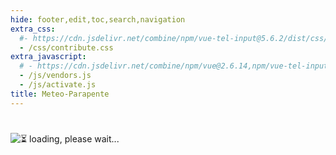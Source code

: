 ```yaml
---
hide: footer,edit,toc,search,navigation
extra_css:
  #- https://cdn.jsdelivr.net/combine/npm/vue-tel-input@5.6.2/dist/css/component.min.css,npm/vue-tel-input@5.6.2/dist/css/sprite.min.css
  - /css/contribute.css
extra_javascript:
  # - https://cdn.jsdelivr.net/combine/npm/vue@2.6.14,npm/vue-tel-input@5.6.2/dist/vue-tel-input.umd.min.js,npm/vue-resource@1.5.3/dist/vue-resource.min.js
  - /js/vendors.js
  - /js/activate.js
title: Meteo-Parapente
---
```

<h1></h1>
<script>
  const mp_form_locale = {
    locale: 'de',
    fullname: `Nachname und Vorname`,
    company: `Firma <small>(optional)</small>`,
    address: `Adresse`,
    city: `Stadt`,
    country: `Land`,
    submit: `Senden ►`,
    need_help: `Brauchst du Hilfe?`,
    email_us: `Schreiben Sie eine E-Mail an <strong>support@meteo-parapente.com</strong>`,
    error_request: `Fehler: Server nicht erreichbar. Überprüfen Sie Ihre Verbindung und versuchen Sie es noch einmal`,
    error_missing_params: `<p>ERROR: Token ist ungültig oder abgelaufen.</p><p>Wenn Sie Ihren Zugang bereits aktiviert und Ihre Rechnung per E-Mail erhalten haben, können Sie diese Meldung ignorieren.</p><p>Wenn nicht, wenden Sie sich bitte an support@meteo-parapente.com und senden Sie die folgenden Informationen:</p>`,
    form_input_error: `Fülle das Formular aus`,
    thank_you: `Danke!`,
    access_activated: `Ihr Zugang ist aktiviert`,
    download_invoice: `Bitte laden Sie die Rechnung für Ihre Unterlagen herunter:`,
    invoice: `🧾 Rechnung`,
    enjoy: `Sie können nun diese Seite schließen und Meteo-Parapente genießen.`,
    might_login: `Wenn Meteo-Parapente Sie auffordert, sich anzumelden oder dem Club beizutreten, klicken Sie auf <i>Ich bin bereits Mitglied</i> und geben Sie Ihren Zugangscode ein.`,
    last_step: `Ein letzter Schritt...`,
    enter_address: `Um Ihren Zugangscode zu aktivieren, geben Sie bitte Ihre Adresse ein.`,
    address_privacy: `Wir sind gesetzlich verpflichtet, Ihre Adresse für die Buchhaltung zu erfassen. Wir verwenden sie nicht für andere Zwecke. Sie können unsere <a href="/de/privacy/" target="_blank">Datenschutzbestimmungen</a> lesen.`,
    wait_bank: `Warten, dass die Bank die Zahlung bearbeitet...`,
    error_bank: `Etwas ist merkwürdig. Die Bank braucht zu lange, um die Zahlung zu bearbeiten. Bitte kontaktieren Sie support@meteo-parapente.com und senden Sie die folgenden Informationen :`,
    close: `Schließen`,
    go_to_mp: `Gehen Sie zu Meteo-Parapente`,
    login: `Login`,
    password: `Passwort`,
    here_is_code: `Hier ist dein Code. Verlieren Sie ihn nicht!`,
    thank_for_payment: `Vielen Dank für Ihre Zahlung`,
    sent_code: `Wir haben Ihnen Ihren Zugangscode gesendet`,
    check_spam: `Wenn Sie nichts erhalten haben, überprüfen Sie Ihren Spam-Ordner.<br>Wenn Sie 10 Minuten nach der Zahlung immer noch nichts erhalten haben, tätigen Sie keine zweite Zahlung und kontaktieren Sie uns unter support@meteo&#8209;parapente.com`
  };
</script>
<div id="app">
  <p v-if="!ready"><img src="/img/load.gif" class="loading" alt="⏳ loading, please wait..." /></p>
</div>